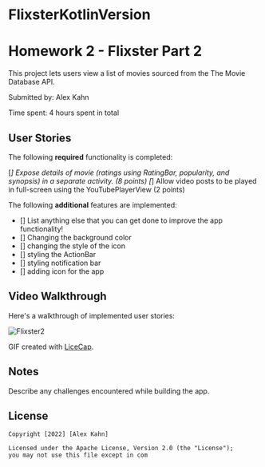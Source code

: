 # FlixsterKotlinVersion

# Homework 2 - Flixster Part 2

This project lets users view a list of movies sourced from the The Movie Database API.

Submitted by: Alex Kahn

Time spent: 4 hours spent in total

## User Stories

The following **required** functionality is completed:

[*] Expose details of movie (ratings using RatingBar, popularity, and synopsis) in a separate activity. (8 points)
[*] Allow video posts to be played in full-screen using the YouTubePlayerView (2 points)

The following **additional** features are implemented:

* [] List anything else that you can get done to improve the app functionality!
* [] Changing the background color
* [] changing the style of the icon
* [] styling the ActionBar
* [] styling notification bar
* [] adding icon for the app

## Video Walkthrough

Here's a walkthrough of implemented user stories:

![Flixster2](https://user-images.githubusercontent.com/98711133/192414278-e8631991-69ce-4383-b1d6-ef87b1e5cf94.gif)


GIF created with [LiceCap](http://www.cockos.com/licecap/).

## Notes

Describe any challenges encountered while building the app.

## License

    Copyright [2022] [Alex Kahn]

    Licensed under the Apache License, Version 2.0 (the "License");
    you may not use this file except in com
